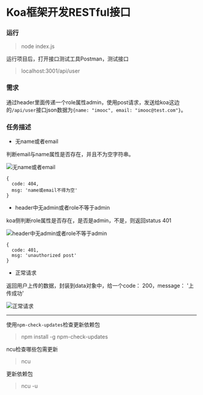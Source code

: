 # Koa框架开发RESTful接口

### 运行
> node index.js

运行项目后，打开接口测试工具Postman，测试接口
> localhost:3001/api/user


### 需求
通过header里面传递一个role属性admin，使用post请求，发送给koa这边的`/api/user`接口json数据为`{name: "imooc", email: "imooc@test.com"}`。

### 任务描述

- 无name或者email

判断email与name属性是否存在，并且不为空字符串。

![无name或者email](https://img.mukewang.com/climg/5d5e477f0001e9eb05540262.jpg)

```
{
  code: 404,
  msg: 'name或email不得为空'
}
```


- header中无admin或者role不等于admin

koa侧判断role属性是否存在，是否是admin，不是，则返回status 401

![header中无admin或者role不等于admin](https://img.mukewang.com/climg/5d5e47930001d75205540322.jpg)

```
{
  code: 401,
  msg: 'unauthorized post'
}
```

- 正常请求

返回用户上传的数据，封装到data对象中，给一个code： 200，message： '上传成功'

![正常请求](https://img.mukewang.com/climg/5d5e47ab0001dce005540349.jpg)




****
使用`npm-check-updates`检查更新依赖包
> npm install -g npm-check-updates

ncu检查哪些包需更新
> ncu

更新依赖包
> ncu -u

